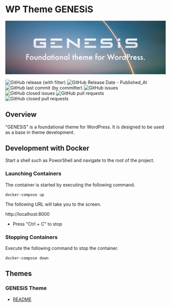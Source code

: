 # WP Theme GENESiS

![GENESiS](./readme/img/img-readme-main-visual.jpg)

![GitHub release (with filter)](https://img.shields.io/github/v/release/InumberX/wp-theme-genesis) ![GitHub Release Date - Published_At](https://img.shields.io/github/release-date/InumberX/wp-theme-genesis) ![GitHub last commit (by committer)](https://img.shields.io/github/last-commit/InumberX/wp-theme-genesis) ![GitHub issues](https://img.shields.io/github/issues/InumberX/wp-theme-genesis) ![GitHub closed issues](https://img.shields.io/github/issues-closed/InumberX/wp-theme-genesis) ![GitHub pull requests](https://img.shields.io/github/issues-pr/InumberX/wp-theme-genesis) ![GitHub closed pull requests](https://img.shields.io/github/issues-pr-closed/InumberX/wp-theme-genesis)

## Overview

"GENESiS" is a foundational theme for WordPress. It is designed to be used as a base in theme development.

## Development with Docker

Start a shell such as PoworShell and navigate to the root of the project.

### Launching Containers

The container is started by executing the following command.

```shell
docker-compose up
```

The following URL will take you to the screen.

http://localhost:8000

- Press "Ctrl + C" to stop

### Stopping Containers

Execute the following command to stop the container.

```shell
docker-compose down
```

## Themes

### GENESiS Theme

- [README](./genesis)
